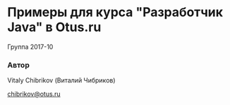 ﻿# Примеры для курса "Разработчик Java" в Otus.ru

Группа 2017-10

### Автор 
Vitaly Chibrikov (Виталий Чибриков)

chibrikov@otus.ru

